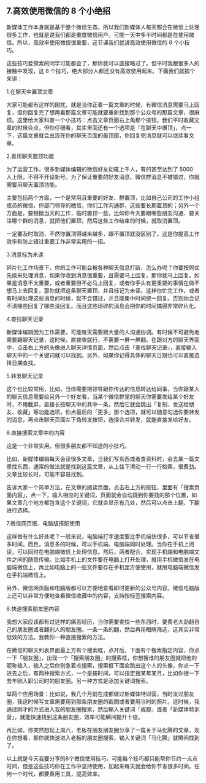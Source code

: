 ## 7.高效使用微信的 8 个小绝招
新媒体工作本身就是基于整个微信生态，所以我们新媒体人每天都会在微信上处理很多工作，也就是说我们都是重度微信用户。可能一天中多半时间都是在使用微信。所以，高效率使用微信很重要，这节课我们就讲高效使用微信的 8 个小技巧。


这些技巧爱摸索的同学可能都会了，那你就可以直接略过了。但平时我跟很多人的接触中发现，这 8 个技巧，绝大部分人都还没有高效使用起来。下面我们就挨个来讲：


1.在聊天中置顶文章


大家可能都有这样的困扰，就是当你正看一篇文章的时候，有微信消息需要马上回复，但你回复完了想再看那篇文章可能就要重新找到那个公众号的那篇文章，很麻烦。这里给大家科普一个小技巧：点击文章页面右上角那个按钮，我们平时收藏文章的时候会点，但你仔细看，其实里面还有一个选项是「在聊天中置顶」，点一下，这篇文章就会出现在你的聊天页面的最顶部，你回复完消息就可以继续看文章。


2.善用聊天置顶功能


为了运营工作，很多新媒体编辑的微信好友动辄上千人，有的甚至达到了 5000 人上限，不得不开设新号。为了保证重要的好友消息、微信群消息不被错过，你就需要用聊天置顶功能。 


主要包括两个方面，一个是常用且重要的好友、群置顶，比如自己公司的工作小组成员的微信，你部门领导的微信，你们工作沟通群，这些要长期置顶的；另外一个方面是，要根据当天的工作，临时置顶一些，比如你今天要跟哪些朋友沟通、要关注哪个群的消息，就把他们置顶，然后这些工作结束的时候，就取消置顶。


一定要及时取消，不然你置顶得越来越多，跟不置顶就没区别了。这是你提高工作效率和防止错过重要工作非常实用的一招。


3.消息标为未读


碎片化工作场景下，你的工作可能会被各种聊天信息打断，怎么办呢？你要按照优先级来处理消息，如果你收到消息很重要，且需要马上回复，那你就马上回复。如果是消息不太重要，或者重要但不必马上回复，或者你手头有更重要的事情在做不想马上去回复，那你就把这条聊天置顶，并且标记为未读，这样你忙完工作，或者有时间处理这些消息的时候，就不会错过，并且能集中时间统一回复。否则你会记不清哪些回复了哪些没回复。而且这些琐碎的消息会把你的时间搞得非常碎片化。


4.查找聊天记录


新媒体编辑因为工作需要，可能每天需要跟大量的人沟通协调。有时候不可避免地需要翻聊天记录，这时候，直接查就行，不需要一屏一屏翻。在跟对方的聊天界面中，点击右上方的头像进入聊天详情页面，然后点击「查找聊天记录」，直接输入聊天中的一个关键词就可以找到。另外，如果你记得具体的聊天日期也可以直接选择日期查找。


5.转发聊天记录


这个也比较常用，比如，当你需要把领导跟你传达的信息转达给同事，当你跟某人的聊天信息需要给另外一个好友看，当某个微信群里的聊天你需要发给某个好友时，不用截屏，直接长按聊天中的其中一条，然后它就会跳出「复制、发送给朋友、收藏」等功能选项，你点最后的「更多」那个选项，就可以随意勾选你要转发的消息，再点击聊天页面左下角转发按钮，选择合并转发，就能直接发给好友。


6.直接搜索文章中的内容


这是一个非常实用，但很多朋友都不知道的小技巧。


比如，新媒体编辑每天会读很多文章，当我们写东西或者查资料时，会去某一篇文章找东西，通常的做法就是找到这篇文章，从上往下滑动一行一行检索，很费劲。文章比较长时，可能不容易找到。


告诉大家一个简单方法，在文章的阅读页面，点击右上方的按钮，里面有「搜索页面内容」，点一下，输入相应的关键词，页面就会自动跳到你要找的那个位置，如果文章几个地方都包含这个关键词，它就会显示有几处，然后可以点击上翻、下翻进行选择。


7.微信网页版、电脑版搭配使用


这样做有什么好处呢？一般来说，电脑端打字速度要比手机端快很多，可以节省很多时间。而且，消息多的时候，可以手机端、电脑端同时处理。当你在手机上阅读，可以同时在电脑端微信上处理信息。然后，两者配合，实现手机端和电脑端文件之间的随意传输。比如手机上的文件要在电脑上打开处理，就用手机微信发在电脑端微信上，再比如电脑上的一些文件要存在手机里方便使用，就用电脑端微信发在手机端微信上。


另外，微信网页版和电脑版都可以方便地查看即时更新的公众号内容。微信电脑版上还可以非常方便地查看微信收藏中的内容，支持按标签搜索内容。


8.快速搜索朋友圈内容


我想大家应该都有过这样的痛苦经历，当你需要查找一些东西时，要费老大劲翻自己的朋友圈或者翻别人的朋友圈。一条一条的翻，然后再用眼睛筛选，这其实非常低效的方法。我教你一种直接搜索的方法。


在微信的聊天列表界面最上方有个搜索框，点开后，下面有个搜索指定内容，你点一下「朋友圈」，出现一个「搜索朋友圈」的搜索框，你想搜谁的朋友圈就把他的昵称输入，输入之后你别急着点搜索，搜索框下面会跳出这个人的头像，你点一下进去之后，有两种搜索方式，一个是按时间，可以指定搜某年某月，比如你搜一下去年刚入职公司时的朋友圈。另一种方式是添加关键词搜索。


举两个应用场景：比如说，我几个月前在成都做过新媒体特训营，当时发过朋友圈，我这时候写文章需要用到那条朋友圈的截图或者要用当时的照片。这时候，我通过刚才的方式进入我的朋友圈搜索，然后输入关键词「成都」或者「新媒体特训营」，就能快速找到这条朋友圈，效率可能瞬间提升十倍。


再比如，你突然想起上周六，老板在朋友朋友圈分享了一篇关于马化腾的文章，现在你想看，那你就快速进入老板的朋友圈搜索，输入关键词「马化腾」就瞬间找到了。


以上就是今天我要分享的8个微信使用技巧，可能每个技巧都只能帮你节约一点点时间，但是这些技巧你在工作中坚持使用，加起来每天就会给你节省很多时间。任何一个时代，都要善用工具，提高效率。

